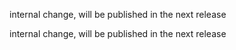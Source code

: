 internal change, will be published in the next release

internal change, will be published in the next release

